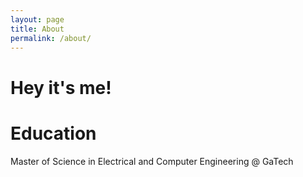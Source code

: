 ```yaml
---
layout: page
title: About
permalink: /about/
---
```

# Hey it's me!

# Education

Master of Science in Electrical and Computer Engineering @ GaTech
